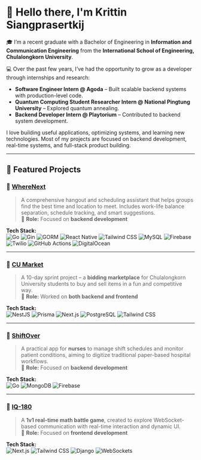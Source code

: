 # 👋 Hello there, I'm Krittin Siangprasertkij

🎓 I’m a recent graduate with a Bachelor of Engineering in **Information and Communication Engineering** from the **International School of Engineering, Chulalongkorn University**.

💻 Over the past few years, I’ve had the opportunity to grow as a developer through internships and research:
- **Software Engineer Intern @ Agoda** – Built scalable backend systems with production-level code.
- **Quantum Computing Student Researcher Intern @ National Pingtung University** – Explored quantum annealing.
- **Backend Developer Intern @ Playtorium** – Contributed to backend system development.

I love building useful applications, optimizing systems, and learning new technologies. Most of my projects are focused on backend development, real-time systems, and full-stack product building.

---

## 📂 Featured Projects

### 🔹 [WhereNext](https://github.com/WhereNext-co)
> A comprehensive hangout and scheduling assistant that helps groups find the best time and location to meet. Includes work-life balance separation, schedule tracking, and smart suggestions.  
> 🎯 **Role:** Focused on **backend development**

**Tech Stack:**  
![Go](https://img.shields.io/badge/Go-00ADD8?style=flat-square&logo=go&logoColor=white)
![Gin](https://img.shields.io/badge/Gin-00B386?style=flat-square&logo=go&logoColor=white)
![GORM](https://img.shields.io/badge/GORM-4C4C4C?style=flat-square&logo=go&logoColor=white)
![React Native](https://img.shields.io/badge/React_Native-20232A?style=flat-square&logo=react&logoColor=61DAFB)
![Tailwind CSS](https://img.shields.io/badge/Tailwind_CSS-38B2AC?style=flat-square&logo=tailwind-css&logoColor=white)
![MySQL](https://img.shields.io/badge/MySQL-4479A1?style=flat-square&logo=mysql&logoColor=white)
![Firebase](https://img.shields.io/badge/Firebase-FFCA28?style=flat-square&logo=firebase&logoColor=black)
![Twilio](https://img.shields.io/badge/Twilio-F22F46?style=flat-square&logo=twilio&logoColor=white)
![GitHub Actions](https://img.shields.io/badge/GitHub_Actions-2088FF?style=flat-square&logo=github-actions&logoColor=white)
![DigitalOcean](https://img.shields.io/badge/DigitalOcean-0080FF?style=flat-square&logo=digitalocean&logoColor=white)

---

### 🔹 [CU Market](https://github.com/win-ts/cu-market-backend)
> A 10-day sprint project – a **bidding marketplace** for Chulalongkorn University students to buy and sell items in a fun and competitive way.  
> 🎯 **Role:** Worked on **both backend and frontend**

**Tech Stack:**  
![NestJS](https://img.shields.io/badge/NestJS-E0234E?style=flat-square&logo=nestjs&logoColor=white)
![Prisma](https://img.shields.io/badge/Prisma-2D3748?style=flat-square&logo=prisma&logoColor=white)
![Next.js](https://img.shields.io/badge/Next.js-000000?style=flat-square&logo=nextdotjs&logoColor=white)
![PostgreSQL](https://img.shields.io/badge/PostgreSQL-4169E1?style=flat-square&logo=postgresql&logoColor=white)
![Tailwind CSS](https://img.shields.io/badge/Tailwind_CSS-38B2AC?style=flat-square&logo=tailwind-css&logoColor=white)

---

### 🔹 [ShiftOver](https://github.com/ShiftOver)
> A practical app for **nurses** to manage shift schedules and monitor patient conditions, aiming to digitize traditional paper-based hospital workflows.  
> 🎯 **Role:** Focused on **backend development**

**Tech Stack:**  
![Go](https://img.shields.io/badge/Go-00ADD8?style=flat-square&logo=go&logoColor=white)
![MongoDB](https://img.shields.io/badge/MongoDB-47A248?style=flat-square&logo=mongodb&logoColor=white)
![Firebase](https://img.shields.io/badge/Firebase-FFCA28?style=flat-square&logo=firebase&logoColor=black)


---

### 🔹 [IQ-180](https://github.com/IQ180-netcentric-ice)
> A **1v1 real-time math battle game**, created to explore WebSocket-based communication with real-time interaction and dynamic UI.  
> 🎯 **Role:** Focused on **frontend development**

**Tech Stack:**  
![Next.js](https://img.shields.io/badge/Next.js-000000?style=flat-square&logo=nextdotjs&logoColor=white)
![Tailwind CSS](https://img.shields.io/badge/Tailwind_CSS-38B2AC?style=flat-square&logo=tailwind-css&logoColor=white)
![Django](https://img.shields.io/badge/Django_Channels-092E20?style=flat-square&logo=django&logoColor=white)
![WebSockets](https://img.shields.io/badge/WebSockets-35495E?style=flat-square&logo=socketdotio&logoColor=white)



<!---
GuyKrittin/GuyKrittin is a ✨ special ✨ repository because its `README.md` (this file) appears on your GitHub profile.
You can click the Preview link to take a look at your changes.
--->

